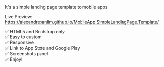 It's a simple landing page template to mobile apps

Live Preview:
https://alexandresanlim.github.io/MobileApp.SimpleLandingPage.Template/

✅ HTML5 and Bootstrap only</br>
✅ Easy to custom</br>
✅ Responsive</br>
✅ Link to App Store and Google Play</br>
✅ Screenshots panel</br>
✅ Enjoy!
